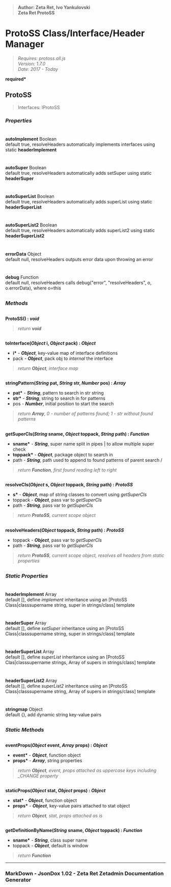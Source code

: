 > __Author: Zeta Ret, Ivo Yankulovski__  
> __Zeta Ret ProtoSS__  
# ProtoSS Class/Interface/Header Manager  
> *Requires: protoss.all.js*  
> *Version: 1.7.0*  
> *Date: 2017 - Today*  

__required*__

## ProtoSS  
> Interfaces: IProtoSS  

### *Properties*  

#  
__autoImplement__ Boolean  
default true, resolveHeaders automatically implements interfaces using static __headerImplement__  

#  
__autoSuper__ Boolean  
default true, resolveHeaders automatically adds setSuper using static __headerSuper__  

#  
__autoSuperList__ Boolean  
default true, resolveHeaders automatically adds superList using static __headerSuperList__  

#  
__autoSuperList2__ Boolean  
default true, resolveHeaders automatically adds superList2 using static __headerSuperList2__  

#  
__errorData__ Object  
default null, resolveHeaders outputs error data upon throwing an error  

#  
__debug__ Function  
default null, resolveHeaders calls debug("error", "resolveHeaders", o, o.errorData), where o=this  


##  
### *Methods*  

##  
__ProtoSS() : *void*__  
  
> *return __void__*  

##  
__toInterface(*Object* i, *Object* pack) : *Object*__  
  
- __i*__ - __*Object*__, key-value map of interface definitions  
- pack - __*Object*__, pack obj to *internal* the interface  
> *return __Object__, interface map*  

##  
__stringPattern(*String* pat, *String* str, *Number* pos) : *Array*__  
  
- __pat*__ - __*String*__, pattern to search in str string  
- __str*__ - __*String*__, string to search in for patterns  
- pos - __*Number*__, initial position to start the search  
> *return __Array__, 0 - number of patterns found; 1 - str without found patterns*  

##  
__getSuperCls(*String* sname, *Object* toppack, *String* path) : *Function*__  
  
- __sname*__ - __*String*__, super name split in pipes | to allow multiple super check  
- __toppack*__ - __*Object*__, package object to search in  
- path - __*String*__, path used to append to found patterns of parent search /  
> *return __Function__, first found reading left to right*  

##  
__resolveCls(*Object* s, *Object* toppack, *String* path) : *ProtoSS*__  
  
- __s*__ - __*Object*__, map of string classes to convert using *getSuperCls*  
- toppack - __*Object*__, pass var to *getSuperCls*  
- path - __*String*__, pass var to *getSuperCls*  
> *return __ProtoSS__, current scope object*  

##  
__resolveHeaders(*Object* toppack, *String* path) : *ProtoSS*__  
  
- toppack - __*Object*__, pass var to *getSuperCls*  
- path - __*String*__, pass var to *getSuperCls*  
> *return __ProtoSS__, current scope object, resolves all headers from static properties*  

##  
### *Static Properties*  

#  
__headerImplement__ Array  
default [], define *implement* inheritance using an [ProtoSS Class|classsupername string, super in strings/class] template  

#  
__headerSuper__ Array  
default [], define *setSuper* inheritance using an [ProtoSS Class|classsupername string, super in strings/class] template  

#  
__headerSuperList__ Array  
default [], define *superList* inheritance using an [ProtoSS Clas|classsupername strings, Array of supers in strings/class] template  

#  
__headerSuperList2__ Array  
default [], define *superList2* inheritance using an [ProtoSS Class|classsupername string, Array of supers in strings/class] template  

#  
__stringmap__ Object  
default {}, add dynamic string key-value pairs  

##  
### *Static Methods*  

##  
__eventProps(*Object* event, *Array* props) : *Object*__  
  
- __event*__ - __*Object*__, function object  
- __props*__ - __*Array*__, string properties  
> *return __Object__, event, props attached as uppercase keys including _CHANGE property*  

##  
__staticProps(*Object* stat, *Object* props) : *Object*__  
  
- __stat*__ - __*Object*__, function object  
- __props*__ - __*Object*__, key-value pairs attached to stat object  
> *return __Object__, stat, props attached as is*  

##  
__getDefinitionByName(*String* sname, *Object* toppack) : *Function*__  
  
- __sname*__ - __*String*__, class super name  
- toppack - __*Object*__, default is window  
> *return __Function__*  

---  
### MarkDown - JsonDox 1.02 - Zeta Ret Zetadmin Documentation Generator